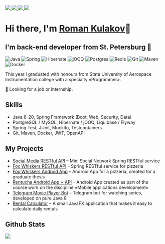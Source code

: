 <p>
  <a href="https://www.linkedin.com/in/qwonix">
      <img src="https://img.shields.io/badge/linkedin-0077b5.svg?style=for-the-badge&logo=linkedin&logoColor=white" />
  </a>  
  <a href="https://t.me/qwonix">
      <img src="https://img.shields.io/badge/telegram-1188C3.svg?style=for-the-badge&logo=telegram&logoColor=white" />
  </a>
  <a href="https://career.habr.com/qwonix">
      <img src="https://img.shields.io/badge/Хабр-gray.svg?style=for-the-badge&logo=habr&logoColor=white" />
  </a>
  <a href="https://spb.hh.ru/resume/305f36c8ff0c265ce30039ed1f59685735706f">
      <img src="https://custom-icon-badges.demolab.com/badge/HH.ru-red.svg?style=for-the-badge&logo=min-hh-red&color=e1011c" />
  </a>
</p>

# Hi there, I'm <a href="https://t.me/baganovs" target="_blank">Roman Kulakov</a>👋</h1>
## I'm back-end developer from St. Petersburg 🌇</h3>

![Java](https://img.shields.io/badge/java-%23ED8B00.svg?style=for-the-badge&logo=openjdk&logoColor=white)
![Spring](https://img.shields.io/badge/spring-%236DB33F.svg?style=for-the-badge&logo=spring&logoColor=white)
![Hibernate](https://img.shields.io/badge/Hibernate-59666C?style=for-the-badge&logo=Hibernate&logoColor=white)
![jOOQ](https://img.shields.io/badge/jooq-black?style=for-the-badge&logo=jOOQ)
![Postgres](https://img.shields.io/badge/postgres-%23316192.svg?style=for-the-badge&logo=postgresql&logoColor=white)
![Redis](https://img.shields.io/badge/redis-red.svg?style=for-the-badge&logo=redis&logoColor=white)
![Git](https://img.shields.io/badge/git-%23F05033.svg?style=for-the-badge&logo=git&logoColor=white)
![Maven](https://img.shields.io/badge/Maven-C71A36?style=for-the-badge&logo=Apache%20Maven&logoColor=white)
![Docker](https://img.shields.io/badge/docker-%230db7ed.svg?style=for-the-badge&logo=docker&logoColor=white)

This year I graduated with honours from State University of Aerospace Instrumentation college with a specialty «Programmer».

💼 Looking for a job or internship.

## Skills

* Java 8-20, Spring Framework (Boot, Web, Security, Data)
* PostgreSQL / MySQL, Hibernate / jOOQ, Liquibase / Flyway
* Spring Test, JUnit, Mockito, Testcontainers
* Git, Maven, Docker, JWT, OpenAPI

## My Projects

* [Social Media RESTful API](https://github.com/qwonix/social-media-api) –
  Mini Social Network Spring RESTful service
* [Fox Whiskers RESTful API](https://github.com/qwonix/fox-whiskers-api) –
  Spring RESTful service for pizzeria
* [Fox Whiskers Android App](https://github.com/qwonix/fox-whiskers) –
  Android App for a pizzeria, created for a graduate thesis
* [Rentucha Android App + API](https://github.com/qwonix/rentucha) –
  Android App created as part of the course work on the discipline «Mobile applications development»
* [Telegram Movie Player Bot](https://github.com/qwonix/tg-movie-player-bot) –
  Telegram bot for watching series, developed on pure Java 8
* [Rental Calculator](https://github.com/qwonix/rental-calculator) –
  A small JavaFX application that makes it easy to calculate daily rentals

## Github Stats

![](http://github-profile-summary-cards.vercel.app/api/cards/profile-details?username=qwonix&theme=darcula)
